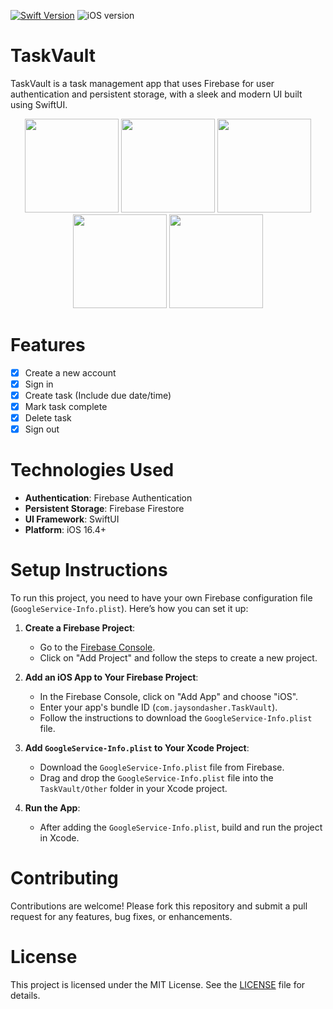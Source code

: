 [![Swift Version][swift-image]][swift-url]
![iOS version][ios-image]

# TaskVault

TaskVault is a task management app that uses Firebase for user authentication and persistent storage, with a sleek and modern UI built using SwiftUI.

<p align="center">
  <img src="https://github.com/jaysondasher/TaskVault/assets/58889274/a0757090-32e0-4eec-b16c-1cd881a0dbbe" width="150">
  <img src="https://github.com/jaysondasher/TaskVault/assets/58889274/3ad9de8b-8e13-48f1-9949-3d76bca42978" width="150">
  <img src="https://github.com/jaysondasher/TaskVault/assets/58889274/edc814b2-bcbf-4997-94bf-26136a7a1a2c" width="150">
  <img src="https://github.com/jaysondasher/TaskVault/assets/58889274/cf434bae-138e-4c04-aa11-3e7074682cd7" width="150">
  <img src="https://github.com/jaysondasher/TaskVault/assets/58889274/cbff4d66-1201-44a8-85de-7618124b177b" width="150">
</p>

# Features

- [x] Create a new account
- [x] Sign in
- [x] Create task (Include due date/time)
- [x] Mark task complete
- [x] Delete task
- [x] Sign out

# Technologies Used

- **Authentication**: Firebase Authentication
- **Persistent Storage**: Firebase Firestore
- **UI Framework**: SwiftUI
- **Platform**: iOS 16.4+

# Setup Instructions

To run this project, you need to have your own Firebase configuration file (`GoogleService-Info.plist`). Here’s how you can set it up:

1. **Create a Firebase Project**:
   - Go to the [Firebase Console](https://console.firebase.google.com/).
   - Click on "Add Project" and follow the steps to create a new project.

2. **Add an iOS App to Your Firebase Project**:
   - In the Firebase Console, click on "Add App" and choose "iOS".
   - Enter your app's bundle ID (`com.jaysondasher.TaskVault`).
   - Follow the instructions to download the `GoogleService-Info.plist` file.

3. **Add `GoogleService-Info.plist` to Your Xcode Project**:
   - Download the `GoogleService-Info.plist` file from Firebase.
   - Drag and drop the `GoogleService-Info.plist` file into the `TaskVault/Other` folder in your Xcode project.

4. **Run the App**:
   - After adding the `GoogleService-Info.plist`, build and run the project in Xcode.

# Contributing

Contributions are welcome! Please fork this repository and submit a pull request for any features, bug fixes, or enhancements.

# License

This project is licensed under the MIT License. See the [LICENSE](LICENSE) file for details.

[swift-image]: https://img.shields.io/badge/swift-5.0-orange.svg
[swift-url]: https://swift.org/
[ios-image]: https://img.shields.io/badge/ios-16.4+-blue.svg
